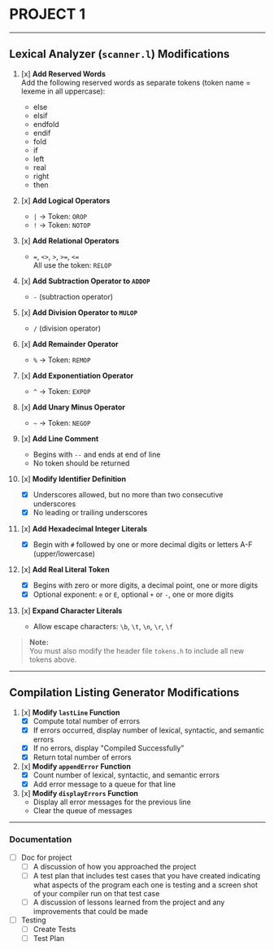 # PROJECT 1

---

## Lexical Analyzer (`scanner.l`) Modifications

1. [x] **Add Reserved Words**  
   Add the following reserved words as separate tokens (token name = lexeme in all uppercase):  
   - else
   - elsif
   - endfold
   - endif
   - fold
   - if
   - left
   - real
   - right
   - then

2. [x] **Add Logical Operators**  
   - `|` → Token: `OROP`
   - `!` → Token: `NOTOP`

3. [x] **Add Relational Operators**  
   - `=`, `<>`, `>`, `>=`, `<=`  
   All use the token: `RELOP`

4. [x] **Add Subtraction Operator to `ADDOP`**  
   - `-` (subtraction operator)

5. [x] **Add Division Operator to `MULOP`**  
   - `/` (division operator)

6. [x] **Add Remainder Operator**  
   - `%` → Token: `REMOP`

7. [x] **Add Exponentiation Operator**  
   - `^` → Token: `EXPOP`

8. [x] **Add Unary Minus Operator**  
   - `~` → Token: `NEGOP`

9. [x] **Add Line Comment**  
   - Begins with `--` and ends at end of line  
   - No token should be returned

10. [x] **Modify Identifier Definition**  
    - [x] Underscores allowed, but no more than two consecutive underscores  
    - [x] No leading or trailing underscores

11. [x] **Add Hexadecimal Integer Literals**  
    - [x] Begin with `#` followed by one or more decimal digits or letters A-F (upper/lowercase)

12. [x] **Add Real Literal Token**  
    - [x] Begins with zero or more digits, a decimal point, one or more digits  
    - [x] Optional exponent: `e` or `E`, optional `+` or `-`, one or more digits

13. [x] **Expand Character Literals**  
    - Allow escape characters: `\b`, `\t`, `\n`, `\r`, `\f`

> **Note:**  
> You must also modify the header file `tokens.h` to include all new tokens above.

---

## Compilation Listing Generator Modifications

1. [x] **Modify `lastLine` Function**  
   - [x] Compute total number of errors  
   - [x] If errors occurred, display number of lexical, syntactic, and semantic errors  
   - [x] If no errors, display "Compiled Successfully"  
   - [x] Return total number of errors

2. [x] **Modify `appendError` Function**  
   - [x] Count number of lexical, syntactic, and semantic errors  
   - [x] Add error message to a queue for that line

3. [x] **Modify `displayErrors` Function**  
   - Display all error messages for the previous line  
   - Clear the queue of messages

---

### Documentation
- [ ] Doc for project
    - [ ] A discussion of how you approached the project
    - [ ] A test plan that includes test cases that you have created indicating what aspects of the program each one is testing and a screen shot of your compiler run on that test case
    - [ ] A discussion of lessons learned from the project and any improvements that could be made
- [ ] Testing
    - [ ] Create Tests
    - [ ] Test Plan